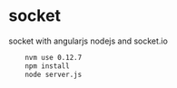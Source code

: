 # socket
socket with angularjs nodejs and socket.io
```sh
    nvm use 0.12.7
    npm install
	node server.js
```
